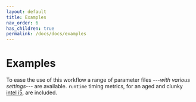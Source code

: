 ```yaml
---
layout: default
title: Examples
nav_order: 6
has_children: true
permalink: /docs/docs/examples
---
```


# Examples

To ease the use of this workflow a range of parameter files *---with various settings---* are available. `runtime` timing metrics, for an aged and clunky [intel i5](https://en.wikipedia.org/wiki/List_of_Intel_Core_i5_processors), are included. 
